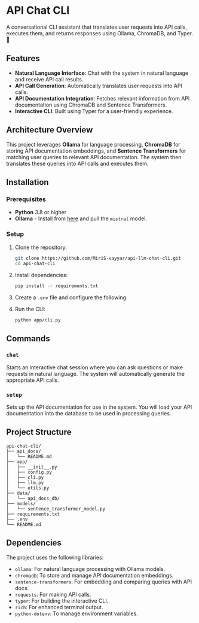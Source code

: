 
# API Chat CLI

A conversational CLI assistant that translates user requests into API calls, executes them, and returns responses using Ollama, ChromaDB, and Typer. 🚀

## Features
- **Natural Language Interface**: Chat with the system in natural language and receive API call results.
- **API Call Generation**: Automatically translates user requests into API calls.
- **API Documentation Integration**: Fetches relevant information from API documentation using ChromaDB and Sentence Transformers.
- **Interactive CLI**: Built using Typer for a user-friendly experience.

## Architecture Overview

This project leverages **Ollama** for language processing, **ChromaDB** for storing API documentation embeddings, and **Sentence Transformers** for matching user queries to relevant API documentation. The system then translates these queries into API calls and executes them.

## Installation

### Prerequisites
- **Python** 3.8 or higher
- **Ollama** - Install from [here](https://ollama.com/download) and pull the `mistral` model.

### Setup
1. Clone the repository:
   ```bash
   git clone https://github.com/MiriS-vayyar/api-llm-chat-cli.git
   cd api-chat-cli
   ```

2. Install dependencies:
   ```bash
   pip install -r requirements.txt
   ```

3. Create a `.env` file and configure the following:
  

4. Run the CLI:
   ```bash
   python app/cli.py
   ```

## Commands

### `chat`
Starts an interactive chat session where you can ask questions or make requests in natural language. The system will automatically generate the appropriate API calls.

### `setup`
Sets up the API documentation for use in the system. You will load your API documentation into the database to be used in processing queries.

## Project Structure

```
api-chat-cli/
├── api_docs/
│   └── README.md
├── app/
│   ├── __init__.py
│   ├── config.py
│   ├── cli.py
│   ├── llm.py
│   └── utils.py
├── data/
│   └── api_docs_db/
├── models/
│   └── sentence_transformer_model.py
├── requirements.txt
├── .env
└── README.md
```

## Dependencies
The project uses the following libraries:
- `ollama`: For natural language processing with Ollama models.
- `chromadb`: To store and manage API documentation embeddings.
- `sentence-transformers`: For embedding and comparing queries with API docs.
- `requests`: For making API calls.
- `typer`: For building the interactive CLI.
- `rich`: For enhanced terminal output.
- `python-dotenv`: To manage environment variables.

